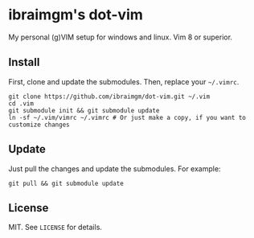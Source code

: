 # ibraimgm's dot-vim
My personal (g)VIM setup for windows and linux. Vim 8 or superior.

## Install

First, clone and update the submodules. Then, replace your `~/.vimrc`.

    git clone https://github.com/ibraimgm/dot-vim.git ~/.vim
    cd .vim
    git submodule init && git submodule update
    ln -sf ~/.vim/vimrc ~/.vimrc # Or just make a copy, if you want to customize changes
    
## Update

Just pull the changes and update the submodules. For example:

    git pull && git submodule update    

## License

MIT. See `LICENSE` for details.
